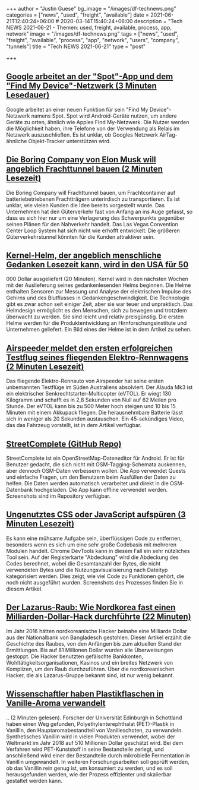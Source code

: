 +++
author = "Justin Guese"
bg_image = "/images/df-technews.png"
categories = ["news", "used", "freight", "available"]
date = 2021-06-21T12:40:24+06:00 # 2020-03-14T15:40:24+06:00
description = "Tech NEWS 2021-06-21 - Themen: used, freight, available, process, app, network"
image = "/images/df-technews.png"
tags = ["news", "used", "freight", "available", "process", "app", "network", "users", "company", "tunnels"]
title = "Tech NEWS 2021-06-21"
type = "post"

+++

## [Google arbeitet an der "Spot"-App und dem "Find My Device"-Netzwerk (3 Minuten Lesedauer)](https://9to5google.com/2021/06/18/google-spot-find-my-device-network/)

 Google arbeitet an einer neuen Funktion für sein "Find My Device"-Netzwerk namens Spot. Spot wird Android-Geräte nutzen, um andere Geräte zu orten, ähnlich wie Apples Find My-Netzwerk. Die Nutzer werden die Möglichkeit haben, ihre Telefone von der Verwendung als Relais im Netzwerk auszuschließen. Es ist unklar, ob Googles Netzwerk AirTag-ähnliche Objekt-Tracker unterstützen wird.

## [Die Boring Company von Elon Musk will angeblich Frachttunnel bauen (2 Minuten Lesezeit)](https://www.engadget.com/boring-company-wide-freight-tunnels-151932854.html)

 Die Boring Company will Frachttunnel bauen, um Frachtcontainer auf batteriebetriebenen Frachtträgern unterirdisch zu transportieren. Es ist unklar, wie vielen Kunden die Idee bereits vorgestellt wurde. Das Unternehmen hat den Güterverkehr fast von Anfang an ins Auge gefasst, so dass es sich hier nur um eine Verlagerung des Schwerpunkts gegenüber seinen Plänen für den Nahverkehr handelt. Das Las Vegas Convention Center Loop System hat sich nicht wie erhofft entwickelt. Die größeren Güterverkehrstunnel könnten für die Kunden attraktiver sein.

## [Kernel-Helm, der angeblich menschliche Gedanken Lesezeit kann, wird in den USA für 50](https://gadgets.ndtv.com/wearables/news/kernel-helmet-price-usd-50000-read-human-mind-analyse-brain-ceo-bryan-johnson-2466256)

000 Dollar ausgeliefert (20 Minuten). Kernel wird in den nächsten Wochen mit der Auslieferung seines gedankenlesenden Helms beginnen. Die Helme enthalten Sensoren zur Messung und Analyse der elektrischen Impulse des Gehirns und des Blutflusses in Gedankengeschwindigkeit. Die Technologie gibt es zwar schon seit einiger Zeit, aber sie war teuer und unpraktisch. Das Helmdesign ermöglicht es den Menschen, sich zu bewegen und trotzdem überwacht zu werden. Sie sind leicht und relativ preisgünstig. Die ersten Helme werden für die Produktentwicklung an Hirnforschungsinstitute und Unternehmen geliefert. Ein Bild eines der Helme ist in dem Artikel zu sehen.

## [Airspeeder meldet den ersten erfolgreichen Testflug seines fliegenden Elektro-Rennwagens (2 Minuten Lesezeit)](https://www.theverge.com/2021/6/20/22542459/airspeeder-alauda-evtol-flying-car-race)

 Das fliegende Elektro-Rennauto von Airspeeder hat seine ersten unbemannten Testflüge im Süden Australiens absolviert. Der Alauda Mk3 ist ein elektrischer Senkrechtstarter-Multicopter (eVTOL). Er wiegt 130 Kilogramm und schafft es in 2,8 Sekunden von Null auf 62 Meilen pro Stunde. Der eVTOL kann bis zu 500 Meter hoch steigen und 10 bis 15 Minuten mit einem Akkupack fliegen. Die herausnehmbare Batterie lässt sich in weniger als 20 Sekunden austauschen. Ein 45-sekündiges Video, das das Fahrzeug vorstellt, ist in dem Artikel verfügbar.

## [StreetComplete (GitHub Repo)](https://github.com/streetcomplete/StreetComplete)

 StreetComplete ist ein OpenStreetMap-Dateneditor für Android. Er ist für Benutzer gedacht, die sich nicht mit OSM-Tagging-Schemata auskennen, aber dennoch OSM-Daten verbessern wollen. Die App verwendet Quests und einfache Fragen, um den Benutzern beim Ausfüllen der Daten zu helfen. Die Daten werden automatisch verarbeitet und direkt in die OSM-Datenbank hochgeladen. Die App kann offline verwendet werden. Screenshots sind im Repository verfügbar.

## [Ungenutztes CSS oder JavaScript aufspüren (3 Minuten Lesezeit)](https://javascript.plainenglish.io/detect-unused-css-or-javascript-in-your-code-8d200ef07e50)

 Es kann eine mühsame Aufgabe sein, überflüssigen Code zu entfernen, besonders wenn es sich um eine sehr große Codebasis mit mehreren Modulen handelt. Chrome DevTools kann in diesem Fall ein sehr nützliches Tool sein. Auf der Registerkarte "Abdeckung" wird die Abdeckung des Codes berechnet, wobei die Gesamtanzahl der Bytes, die nicht verwendeten Bytes und die Nutzungsvisualisierung nach Dateityp kategorisiert werden. Dies zeigt, wie viel Code zu Funktionen gehört, die noch nicht ausgeführt wurden. Screenshots des Prozesses finden Sie in diesem Artikel.

## [Der Lazarus-Raub: Wie Nordkorea fast einen Milliarden-Dollar-Hack durchführte (22 Minuten)](https://www.bbc.com/news/stories-57520169)

 Im Jahr 2016 hätten nordkoreanische Hacker beinahe eine Milliarde Dollar aus der Nationalbank von Bangladesch gestohlen. Dieser Artikel erzählt die Geschichte des Raubes, von den Anfängen bis zum aktuellen Stand der Ermittlungen. Bis auf 81 Millionen Dollar wurden alle Überweisungen gestoppt. Die Hacker benutzten gefälschte Bankkonten, Wohltätigkeitsorganisationen, Kasinos und ein breites Netzwerk von Komplizen, um den Raub durchzuführen. Über die nordkoreanischen Hacker, die als Lazarus-Gruppe bekannt sind, ist nur wenig bekannt.

## [Wissenschaftler haben Plastikflaschen in Vanille-Aroma verwandelt](https://www.fastcompany.com/90647727/scientist-just-turned-plastic-bottles-into-vanilla-flavoring)

.. (2 Minuten gelesen). Forscher der Universität Edinburgh in Schottland haben einen Weg gefunden, Polyethylenterephthalat (PET)-Plastik in Vanillin, den Hauptaromabestandteil von Vanilleschoten, zu verwandeln. Synthetisches Vanillin wird in vielen Produkten verwendet, wobei der Weltmarkt im Jahr 2018 auf 510 Millionen Dollar geschätzt wird. Bei dem Verfahren wird PET-Kunststoff in seine Bestandteile zerlegt, und anschließend wird einer der Bestandteile durch mikrobielle Fermentation in Vanillin umgewandelt. In weiteren Forschungsarbeiten soll geprüft werden, ob das Vanillin rein genug ist, um konsumiert zu werden, und es soll herausgefunden werden, wie der Prozess effizienter und skalierbar gestaltet werden kann.

